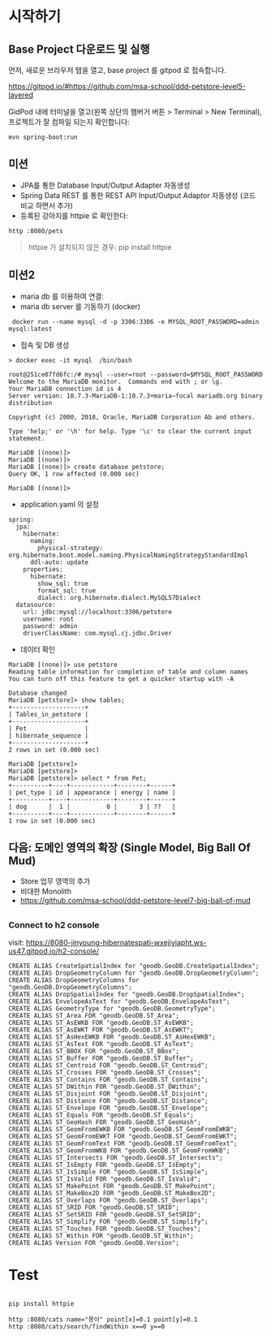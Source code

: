 # 시작하기

## Base Project 다운로드 및 실행
먼저, 새로운 브라우저 탭을 열고, base project 를 gitpod 로 접속합니다.

https://gitpod.io/#https://github.com/msa-school/ddd-petstore-level5-layered

GidPod 내에 터미널을 열고(왼쪽 상단의 햄버거 버튼 > Terminal > New Terminal), 프로젝트가 잘 컴파일 되는지 확인합니다:
```
mvn spring-boot:run
```

## 미션
- JPA를 통한 Database Input/Output Adapter 자동생성
- Spring Data REST 를 통한 REST API Input/Output Adaptor 자동생성 (코드 비교 하면서 추가)
- 등록된 강아지를 httpie 로 확인한다:
```
http :8080/pets
```
> httpie 가 설치되지 않은 경우: pip install httpie

## 미션2
- maria db 를 이용하여 연결:
- maria db server 를 기동하기 (docker)
```
 docker run --name mysql -d -p 3306:3306 -e MYSQL_ROOT_PASSWORD=admin  mysql:latest 
```
- 접속 및 DB 생성
```
> docker exec -it mysql  /bin/bash

root@251ce07fd6fc:/# mysql --user=root --password=$MYSQL_ROOT_PASSWORD
Welcome to the MariaDB monitor.  Commands end with ; or \g.
Your MariaDB connection id is 4
Server version: 10.7.3-MariaDB-1:10.7.3+maria~focal mariadb.org binary distribution

Copyright (c) 2000, 2018, Oracle, MariaDB Corporation Ab and others.

Type 'help;' or '\h' for help. Type '\c' to clear the current input statement.

MariaDB [(none)]> 
MariaDB [(none)]> 
MariaDB [(none)]> create database petstore;
Query OK, 1 row affected (0.000 sec)

MariaDB [(none)]> 

```
- application.yaml 의 설정
```
spring:
  jpa:
    hibernate:
      naming:
        physical-strategy: org.hibernate.boot.model.naming.PhysicalNamingStrategyStandardImpl
      ddl-auto: update
    properties:
      hibernate:
        show_sql: true
        format_sql: true
        dialect: org.hibernate.dialect.MySQL57Dialect
  datasource:
    url: jdbc:mysql://localhost:3306/petstore
    username: root
    password: admin
    driverClassName: com.mysql.cj.jdbc.Driver
```
- 데이터 확인
```
MariaDB [(none)]> use petstore
Reading table information for completion of table and column names
You can turn off this feature to get a quicker startup with -A

Database changed
MariaDB [petstore]> show tables;
+--------------------+
| Tables_in_petstore |
+--------------------+
| Pet                |
| hibernate_sequence |
+--------------------+
2 rows in set (0.000 sec)

MariaDB [petstore]> 
MariaDB [petstore]> 
MariaDB [petstore]> select * from Pet;
+----------+----+------------+--------+------+
| pet_type | id | appearance | energy | name |
+----------+----+------------+--------+------+
| dog      |  1 |          0 |      3 | ??   |
+----------+----+------------+--------+------+
1 row in set (0.000 sec)

```

## 다음: 도메인 영역의 확장 (Single Model, Big Ball Of Mud)
- Store 업무 영역의 추가
- 비대한 Monolith
- https://github.com/msa-school/ddd-petstore-level7-big-ball-of-mud



## 

### Connect to h2 console 

visit: https://8080-jinyoung-hibernatespati-wxejiyiapht.ws-us47.gitpod.io/h2-console/

```
CREATE ALIAS CreateSpatialIndex for "geodb.GeoDB.CreateSpatialIndex";
CREATE ALIAS DropGeometryColumn for "geodb.GeoDB.DropGeometryColumn";
CREATE ALIAS DropGeometryColumns for "geodb.GeoDB.DropGeometryColumns";
CREATE ALIAS DropSpatialIndex for "geodb.GeoDB.DropSpatialIndex";
CREATE ALIAS EnvelopeAsText for "geodb.GeoDB.EnvelopeAsText";
CREATE ALIAS GeometryType for "geodb.GeoDB.GeometryType";
CREATE ALIAS ST_Area FOR "geodb.GeoDB.ST_Area";
CREATE ALIAS ST_AsEWKB FOR "geodb.GeoDB.ST_AsEWKB";
CREATE ALIAS ST_AsEWKT FOR "geodb.GeoDB.ST_AsEWKT";
CREATE ALIAS ST_AsHexEWKB FOR "geodb.GeoDB.ST_AsHexEWKB";
CREATE ALIAS ST_AsText FOR "geodb.GeoDB.ST_AsText";
CREATE ALIAS ST_BBOX FOR "geodb.GeoDB.ST_BBox";
CREATE ALIAS ST_Buffer FOR "geodb.GeoDB.ST_Buffer";
CREATE ALIAS ST_Centroid FOR "geodb.GeoDB.ST_Centroid";
CREATE ALIAS ST_Crosses FOR "geodb.GeoDB.ST_Crosses";
CREATE ALIAS ST_Contains FOR "geodb.GeoDB.ST_Contains";
CREATE ALIAS ST_DWithin FOR "geodb.GeoDB.ST_DWithin";
CREATE ALIAS ST_Disjoint FOR "geodb.GeoDB.ST_Disjoint";
CREATE ALIAS ST_Distance FOR "geodb.GeoDB.ST_Distance";
CREATE ALIAS ST_Envelope FOR "geodb.GeoDB.ST_Envelope";
CREATE ALIAS ST_Equals FOR "geodb.GeoDB.ST_Equals";
CREATE ALIAS ST_GeoHash FOR "geodb.GeoDB.ST_GeoHash";
CREATE ALIAS ST_GeomFromEWKB FOR "geodb.GeoDB.ST_GeomFromEWKB";
CREATE ALIAS ST_GeomFromEWKT FOR "geodb.GeoDB.ST_GeomFromEWKT";
CREATE ALIAS ST_GeomFromText FOR "geodb.GeoDB.ST_GeomFromText";
CREATE ALIAS ST_GeomFromWKB FOR "geodb.GeoDB.ST_GeomFromWKB";
CREATE ALIAS ST_Intersects FOR "geodb.GeoDB.ST_Intersects";
CREATE ALIAS ST_IsEmpty FOR "geodb.GeoDB.ST_IsEmpty";
CREATE ALIAS ST_IsSimple FOR "geodb.GeoDB.ST_IsSimple";
CREATE ALIAS ST_IsValid FOR "geodb.GeoDB.ST_IsValid";
CREATE ALIAS ST_MakePoint FOR "geodb.GeoDB.ST_MakePoint";
CREATE ALIAS ST_MakeBox2D FOR "geodb.GeoDB.ST_MakeBox2D";
CREATE ALIAS ST_Overlaps FOR "geodb.GeoDB.ST_Overlaps";
CREATE ALIAS ST_SRID FOR "geodb.GeoDB.ST_SRID";
CREATE ALIAS ST_SetSRID FOR "geodb.GeoDB.ST_SetSRID";
CREATE ALIAS ST_Simplify FOR "geodb.GeoDB.ST_Simplify";
CREATE ALIAS ST_Touches FOR "geodb.GeoDB.ST_Touches";
CREATE ALIAS ST_Within FOR "geodb.GeoDB.ST_Within";
CREATE ALIAS Version FOR "geodb.GeoDB.Version";
```


# Test

```

pip install httpie

http :8080/cats name="몽이" point[x]=0.1 point[y]=0.1
http :8080/cats/search/findWithin x==0 y==0

```